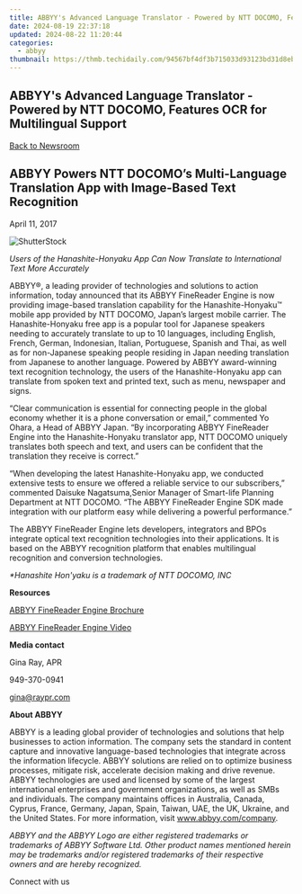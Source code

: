 ```yaml
---
title: ABBYY's Advanced Language Translator - Powered by NTT DOCOMO, Features OCR for Multilingual Support
date: 2024-08-19 22:37:18
updated: 2024-08-22 11:20:44
categories:
  - abbyy
thumbnail: https://thmb.techidaily.com/94567bf4df3b715033d93123bd31d8eb4bb0ab79d545d1676a1f32d06cb990c5.jpg
---
```


## ABBYY's Advanced Language Translator - Powered by NTT DOCOMO, Features OCR for Multilingual Support

[Back to Newsroom](https://tools.techidaily.com/abbyy/products/)

## ABBYY Powers NTT DOCOMO’s Multi-Language Translation App with Image-Based Text Recognition

April 11, 2017

![ShutterStock](https://content.abbyy.com/-/media/project/abbyy/abbyy/branchtemplates/shutterstock_1272462163_1296-x-729.jpg?h=729&iar=0&w=1296)

_Users of the Hanashite-Honyaku App Can Now Translate to International Text More Accurately_

ABBYY®, a leading provider of technologies and solutions to action information, today announced that its ABBYY FineReader Engine is now providing image-based translation capability for the Hanashite-Honyaku™ mobile app provided by NTT DOCOMO, Japan’s largest mobile carrier. The Hanashite-Honyaku free app is a popular tool for Japanese speakers needing to accurately translate to up to 10 languages, including English, French, German, Indonesian, Italian, Portuguese, Spanish and Thai, as well as for non-Japanese speaking people residing in Japan needing translation from Japanese to another language. Powered by ABBYY award-winning text recognition technology, the users of the Hanashite-Honyaku app can translate from spoken text and printed text, such as menu, newspaper and signs.

“Clear communication is essential for connecting people in the global economy whether it is a phone conversation or email,” commented Yo Ohara, a Head of ABBYY Japan. “By incorporating ABBYY FineReader Engine into the Hanashite-Honyaku translator app, NTT DOCOMO uniquely translates both speech and text, and users can be confident that the translation they receive is correct.”

“When developing the latest Hanashite-Honyaku app, we conducted extensive tests to ensure we offered a reliable service to our subscribers,” commented Daisuke Nagatsuma,Senior Manager of Smart-life Planning Department at NTT DOCOMO. “The ABBYY FineReader Engine SDK made integration with our platform easy while delivering a powerful performance.”

The ABBYY FineReader Engine lets developers, integrators and BPOs integrate optical text recognition technologies into their applications. It is based on the ABBYY recognition platform that enables multilingual recognition and conversion technologies.

_\*Hanashite Hon'yaku is a trademark of NTT DOCOMO, INC_

**Resources**

[ABBYY FineReader Engine Brochure](https://www.abbyy.com/media/7292/fr-engine-11-e-a3-online-abbyy-hq.pdf)

[ABBYY FineReader Engine Video](https://tools.techidaily.com/abbyy/products/)

**Media contact**

Gina Ray, APR

949-370-0941

gina@raypr.com

**About ABBYY**

ABBYY is a leading global provider of technologies and solutions that help businesses to action information. The company sets the standard in content capture and innovative language-based technologies that integrate across the information lifecycle. ABBYY solutions are relied on to optimize business processes, mitigate risk, accelerate decision making and drive revenue. ABBYY technologies are used and licensed by some of the largest international enterprises and government organizations, as well as SMBs and individuals. The company maintains offices in Australia, Canada, Cyprus, France, Germany, Japan, Spain, Taiwan, UAE, the UK, Ukraine, and the United States. For more information, visit www.abbyy.com/company.

_ABBYY and the ABBYY Logo are either registered trademarks or trademarks of ABBYY Software Ltd. Other product names mentioned herein may be trademarks and/or registered trademarks of their respective owners and are hereby recognized._

Connect with us

<ins class="adsbygoogle"
     style="display:block"
     data-ad-format="autorelaxed"
     data-ad-client="ca-pub-7571918770474297"
     data-ad-slot="1223367746"></ins>



<ins class="adsbygoogle"
     style="display:block"
     data-ad-client="ca-pub-7571918770474297"
     data-ad-slot="8358498916"
     data-ad-format="auto"
     data-full-width-responsive="true"></ins>
